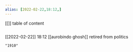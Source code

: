 ```yaml
---
alias: [2022-02-22,18:12,]
---
```

[[]]
table of content
```toc
```

[[2022-02-22]] 18:12
[[aurobindo ghosh]] retired from politics
```query
"1910"
```